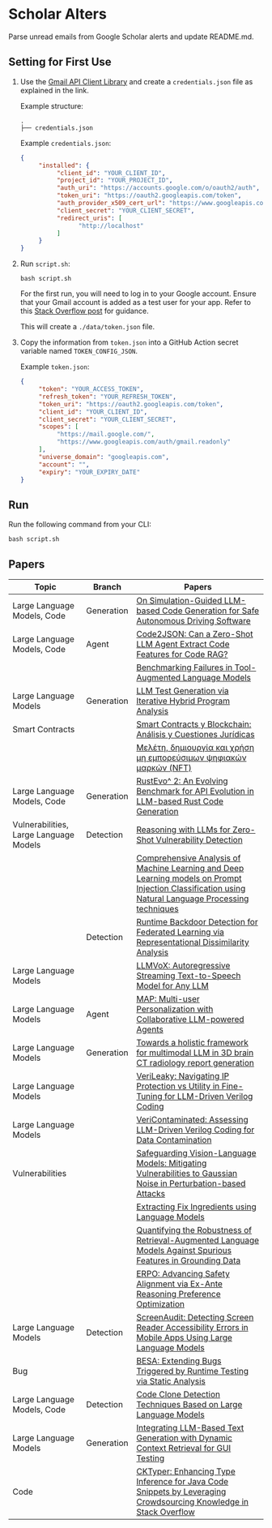# Scholar Alters
Parse unread emails from Google Scholar alerts and update README.md.

## Setting for First Use
1. Use the [Gmail API Client Library](https://developers.google.com/gmail/api/quickstart/python) and create a `credentials.json` file as explained in the link.

    Example structure:
    ```
    .
    ├── credentials.json
    ```

    Example `credentials.json`:
    ```json
    {
         "installed": {
              "client_id": "YOUR_CLIENT_ID",
              "project_id": "YOUR_PROJECT_ID",
              "auth_uri": "https://accounts.google.com/o/oauth2/auth",
              "token_uri": "https://oauth2.googleapis.com/token",
              "auth_provider_x509_cert_url": "https://www.googleapis.com/oauth2/v1/certs",
              "client_secret": "YOUR_CLIENT_SECRET",
              "redirect_uris": [
                    "http://localhost"
              ]
         }
    }
    ```

2. Run `script.sh`:
    ```
    bash script.sh
    ```
    For the first run, you will need to log in to your Google account. Ensure that your Gmail account is added as a test user for your app. Refer to this [Stack Overflow post](https://stackoverflow.com/questions/75454425/access-blocked-project-has-not-completed-the-google-verification-process) for guidance.

    This will create a `./data/token.json` file.

3. Copy the information from `token.json` into a GitHub Action secret variable named `TOKEN_CONFIG_JSON`.

    Example `token.json`:
    ```json
    {
         "token": "YOUR_ACCESS_TOKEN",
         "refresh_token": "YOUR_REFRESH_TOKEN",
         "token_uri": "https://oauth2.googleapis.com/token",
         "client_id": "YOUR_CLIENT_ID",
         "client_secret": "YOUR_CLIENT_SECRET",
         "scopes": [
              "https://mail.google.com/",
              "https://www.googleapis.com/auth/gmail.readonly"
         ],
         "universe_domain": "googleapis.com",
         "account": "",
         "expiry": "YOUR_EXPIRY_DATE"
    }
    ```

## Run
Run the following command from your CLI:
```
bash script.sh
```

## Papers

| Topic | Branch | Papers |
| --- | --- | --- |
| Large Language Models, Code | Generation | [On Simulation-Guided LLM-based Code Generation for Safe Autonomous Driving Software](https://scholar.google.com/scholar_url?url=https://arxiv.org/pdf/2504.02141&hl=en&sa=X&d=11030603002805149689&ei=jYHyZ_PyHMuZieoP5Y-e4Ao&scisig=AFWwaeYUmC_6TmFAo66Flf543eb1&oi=scholaralrt&hist=ylyK0_8AAAAJ:4328508672846969495:AFWwaeZjZJIN-8rhXrY_SmCmGQgD&html=&pos=0&folt=rel) |
| Large Language Models, Code | Agent | [Code2JSON: Can a Zero-Shot LLM Agent Extract Code Features for Code RAG?](https://scholar.google.com/scholar_url?url=https://openreview.net/pdf%3Fid%3DglBWrVLvKi&hl=en&sa=X&d=11144165502460504562&ei=jYHyZ_PyHMuZieoP5Y-e4Ao&scisig=AFWwaeY8HJiVRFGiPbA1RbV7KmJo&oi=scholaralrt&hist=ylyK0_8AAAAJ:4328508672846969495:AFWwaeZjZJIN-8rhXrY_SmCmGQgD&html=&pos=1&folt=rel) |
|  |  | [Benchmarking Failures in Tool-Augmented Language Models](https://scholar.google.com/scholar_url?url=https://arxiv.org/pdf/2503.14227&hl=en&sa=X&d=12864745453246544967&ei=jYHyZ_PyHMuZieoP5Y-e4Ao&scisig=AFWwaeZOi6uJnH7_v5ou5yMqdUFy&oi=scholaralrt&hist=ylyK0_8AAAAJ:4328508672846969495:AFWwaeZjZJIN-8rhXrY_SmCmGQgD&html=&pos=2&folt=rel) |
| Large Language Models | Generation | [LLM Test Generation via Iterative Hybrid Program Analysis](https://scholar.google.com/scholar_url?url=https://arxiv.org/pdf/2503.13580&hl=en&sa=X&d=207857029493572923&ei=jYHyZ_PyHMuZieoP5Y-e4Ao&scisig=AFWwaeYzdRQn3PjIc4QGlsuh6_K4&oi=scholaralrt&hist=ylyK0_8AAAAJ:4328508672846969495:AFWwaeZjZJIN-8rhXrY_SmCmGQgD&html=&pos=3&folt=rel) |
| Smart Contracts |  | [Smart Contracts y Blockchain: Análisis y Cuestiones Jurídicas](https://scholar.google.com/scholar_url?url=https://repositorio.ucjc.edu/bitstream/handle/20.500.12020/1632/Tesis%2520doctoral%2520-%2520Javier%2520Mart%25C3%25ADnez%2520Boada.pdf%3Fsequence%3D1&hl=en&sa=X&d=13551252115713724066&ei=jYHyZ6aYIZyV6rQPq4Lz0Q4&scisig=AFWwaeanNqLXlA5jXtINC9uV1yqr&oi=scholaralrt&hist=ylyK0_8AAAAJ:4974034551180671527:AFWwaebZb4G2z_XAHxtUtGUOv8go&html=&pos=0&folt=cit) |
|  |  | [Μελέτη, δημιουργία και χρήση μη εμπορεύσιμων ψηφιακών μαρκών (NFT)](https://scholar.google.com/scholar_url?url=https://polynoe.lib.uniwa.gr/xmlui/bitstream/handle/11400/8985/%25CE%2594%25CE%2599%25CE%25A0%25CE%259B%25CE%25A9%25CE%259C%25CE%2591%25CE%25A4%25CE%2599%25CE%259A%25CE%2597%2520%25CE%2595%25CE%25A1%25CE%2593%25CE%2591%25CE%25A3%25CE%2599%25CE%2591%2520%25CE%259A%25CE%25A9%25CE%259D%25CE%25A3%25CE%25A4%25CE%2591%25CE%259D%25CE%25A4%25CE%2599%25CE%259D%25CE%259F%25CE%25A3%2520%25CE%25A0%25CE%2591%25CE%25A0%25CE%2591%25CE%2593%25CE%2595%25CE%25A9%25CE%25A1%25CE%2593%25CE%2599%25CE%259F%25CE%25A5.pdf%3Fsequence%3D1%26isAllowed%3Dy&hl=en&sa=X&d=2011897524231671887&ei=jYHyZ6aYIZyV6rQPq4Lz0Q4&scisig=AFWwaeYm2pIzP1n0nmxjJDY2Se78&oi=scholaralrt&hist=ylyK0_8AAAAJ:4974034551180671527:AFWwaebZb4G2z_XAHxtUtGUOv8go&html=&pos=1&folt=cit) |
| Large Language Models, Code | Generation | [RustEvo^ 2: An Evolving Benchmark for API Evolution in LLM-based Rust Code Generation](https://scholar.google.com/scholar_url?url=https://arxiv.org/pdf/2503.16922&hl=en&sa=X&d=16675224894932160996&ei=jYHyZ7blH8mpieoPiM270QI&scisig=AFWwaeZPKPADoJLNBNYGCNV7Grcn&oi=scholaralrt&hist=ylyK0_8AAAAJ:4812769200119993430:AFWwaeYwgMeQSPpxCfDXmGy5aE3n&html=&pos=0&folt=rel) |
| Vulnerabilities, Large Language Models | Detection | [Reasoning with LLMs for Zero-Shot Vulnerability Detection](https://scholar.google.com/scholar_url?url=https://arxiv.org/pdf/2503.17885&hl=en&sa=X&d=16151102993317123730&ei=jYHyZ7blH8mpieoPiM270QI&scisig=AFWwaeaU1duZG60YHiU0D1fyotku&oi=scholaralrt&hist=ylyK0_8AAAAJ:4812769200119993430:AFWwaeYwgMeQSPpxCfDXmGy5aE3n&html=&pos=1&folt=rel) |
|  |  | [Comprehensive Analysis of Machine Learning and Deep Learning models on Prompt Injection Classification using Natural Language Processing techniques](https://scholar.google.com/scholar_url?url=https://asianrepo.org/index.php/irjmt/article/view/120&hl=en&sa=X&d=8597786522799779811&ei=jYHyZ8r0I5WrieoP3aWvqQM&scisig=AFWwaebfPNGIxLFQ_XJw9_wRwtnj&oi=scholaralrt&hist=ylyK0_8AAAAJ:15287030194885030172:AFWwaeaPsVnV5GguxDkLdcyPdvnA&html=&pos=0&folt=rel) |
|  | Detection | [Runtime Backdoor Detection for Federated Learning via Representational Dissimilarity Analysis](https://scholar.google.com/scholar_url?url=https://arxiv.org/pdf/2503.04473&hl=en&sa=X&d=18367177586083488327&ei=jYHyZ8r0I5WrieoP3aWvqQM&scisig=AFWwaebv6vVPF_mnnXZHTgxrQp9l&oi=scholaralrt&hist=ylyK0_8AAAAJ:15287030194885030172:AFWwaeaPsVnV5GguxDkLdcyPdvnA&html=&pos=1&folt=rel) |
| Large Language Models |  | [LLMVoX: Autoregressive Streaming Text-to-Speech Model for Any LLM](https://scholar.google.com/scholar_url?url=https://arxiv.org/pdf/2503.04724&hl=en&sa=X&d=2899182766736252799&ei=jYHyZ8r0I5WrieoP3aWvqQM&scisig=AFWwaeYXh8lQV3wLt25gep6QVSgz&oi=scholaralrt&hist=ylyK0_8AAAAJ:15287030194885030172:AFWwaeaPsVnV5GguxDkLdcyPdvnA&html=&pos=2&folt=rel) |
| Large Language Models | Agent | [MAP: Multi-user Personalization with Collaborative LLM-powered Agents](https://scholar.google.com/scholar_url?url=https://arxiv.org/pdf/2503.12757&hl=en&sa=X&d=899499450625310781&ei=jYHyZ8r0I5WrieoP3aWvqQM&scisig=AFWwaeaShJ_BQVOkMv8-LJXIm4xI&oi=scholaralrt&hist=ylyK0_8AAAAJ:15287030194885030172:AFWwaeaPsVnV5GguxDkLdcyPdvnA&html=&pos=3&folt=rel) |
| Large Language Models | Generation | [Towards a holistic framework for multimodal LLM in 3D brain CT radiology report generation](https://scholar.google.com/scholar_url?url=https://www.nature.com/articles/s41467-025-57426-0&hl=en&sa=X&d=622500297505238366&ei=jYHyZ8r0I5WrieoP3aWvqQM&scisig=AFWwaeZCLWQD-2BPhvoxQ0gHhtvc&oi=scholaralrt&hist=ylyK0_8AAAAJ:15287030194885030172:AFWwaeaPsVnV5GguxDkLdcyPdvnA&html=&pos=4&folt=rel) |
| Large Language Models |  | [VeriLeaky: Navigating IP Protection vs Utility in Fine-Tuning for LLM-Driven Verilog Coding](https://scholar.google.com/scholar_url?url=https://arxiv.org/pdf/2503.13116&hl=en&sa=X&d=11090423465388013322&ei=jYHyZ8r0I5WrieoP3aWvqQM&scisig=AFWwaeaK1KsbJdAGgPKx6BO0QAhQ&oi=scholaralrt&hist=ylyK0_8AAAAJ:15287030194885030172:AFWwaeaPsVnV5GguxDkLdcyPdvnA&html=&pos=5&folt=rel) |
| Large Language Models |  | [VeriContaminated: Assessing LLM-Driven Verilog Coding for Data Contamination](https://scholar.google.com/scholar_url?url=https://arxiv.org/pdf/2503.13572&hl=en&sa=X&d=15945041326301545696&ei=jYHyZ8r0I5WrieoP3aWvqQM&scisig=AFWwaeYaGhypve0E2TlyhzICnBIn&oi=scholaralrt&hist=ylyK0_8AAAAJ:15287030194885030172:AFWwaeaPsVnV5GguxDkLdcyPdvnA&html=&pos=6&folt=rel) |
| Vulnerabilities |  | [Safeguarding Vision-Language Models: Mitigating Vulnerabilities to Gaussian Noise in Perturbation-based Attacks](https://scholar.google.com/scholar_url?url=https://arxiv.org/pdf/2504.01308&hl=en&sa=X&d=8418715558626842818&ei=jYHyZ8r0I5WrieoP3aWvqQM&scisig=AFWwaebLz7bHJG-VK5QiUbEVWQ1x&oi=scholaralrt&hist=ylyK0_8AAAAJ:15287030194885030172:AFWwaeaPsVnV5GguxDkLdcyPdvnA&html=&pos=7&folt=rel) |
|  |  | [Extracting Fix Ingredients using Language Models](https://scholar.google.com/scholar_url?url=https://arxiv.org/pdf/2503.04214&hl=en&sa=X&d=5697928356071339531&ei=jYHyZ8r0I5WrieoP3aWvqQM&scisig=AFWwaeaSmYKQI5Myuix0wrb9oztB&oi=scholaralrt&hist=ylyK0_8AAAAJ:15287030194885030172:AFWwaeaPsVnV5GguxDkLdcyPdvnA&html=&pos=8&folt=rel) |
|  |  | [Quantifying the Robustness of Retrieval-Augmented Language Models Against Spurious Features in Grounding Data](https://scholar.google.com/scholar_url?url=https://arxiv.org/pdf/2503.05587%3F&hl=en&sa=X&d=4767687913488275971&ei=jYHyZ8r0I5WrieoP3aWvqQM&scisig=AFWwaeYYSm5zEIVTGON5Zpok0veu&oi=scholaralrt&hist=ylyK0_8AAAAJ:15287030194885030172:AFWwaeaPsVnV5GguxDkLdcyPdvnA&html=&pos=9&folt=rel) |
|  |  | [ERPO: Advancing Safety Alignment via Ex-Ante Reasoning Preference Optimization](https://scholar.google.com/scholar_url?url=https://arxiv.org/pdf/2504.02725&hl=en&sa=X&d=4684377576557366941&ei=jYHyZ8GfHoSlieoP2uzx2Aw&scisig=AFWwaeZHS42jSsP4JM4L4AzAFpdJ&oi=scholaralrt&hist=ylyK0_8AAAAJ:4436498698466669065:AFWwaebib5Pw9QKWi9BJ6ThKDwc5&html=&pos=0&folt=cit) |
| Large Language Models | Detection | [ScreenAudit: Detecting Screen Reader Accessibility Errors in Mobile Apps Using Large Language Models](https://scholar.google.com/scholar_url?url=https://arxiv.org/pdf/2504.02110&hl=en&sa=X&d=7216575801140733233&ei=jYHyZ66DJ8CSieoPxdaHyQM&scisig=AFWwaebFMIIrmEfpFNli-8IeggJW&oi=scholaralrt&hist=ylyK0_8AAAAJ:17903213248891513419:AFWwaeaeIo1O_qAhRJzogmnex0DM&html=&pos=1&folt=rel) |
| Bug |  | [BESA: Extending Bugs Triggered by Runtime Testing via Static Analysis](https://scholar.google.com/scholar_url?url=https://dl.acm.org/doi/abs/10.1145/3689031.3696089&hl=en&sa=X&d=11971501184870035235&ei=jYHyZ66DJ8CSieoPxdaHyQM&scisig=AFWwaebDNiyhkoXdOVlEYm5l6Q09&oi=scholaralrt&hist=ylyK0_8AAAAJ:17903213248891513419:AFWwaeaeIo1O_qAhRJzogmnex0DM&html=&pos=2&folt=rel) |
| Large Language Models, Code | Detection | [Code Clone Detection Techniques Based on Large Language Models](https://scholar.google.com/scholar_url?url=https://ieeexplore.ieee.org/iel8/6287639/6514899/10918947.pdf&hl=en&sa=X&d=10938180619195651115&ei=jYHyZ66DJ8CSieoPxdaHyQM&scisig=AFWwaea5cu1UZa40TeDwr8iLOSGG&oi=scholaralrt&hist=ylyK0_8AAAAJ:17903213248891513419:AFWwaeaeIo1O_qAhRJzogmnex0DM&html=&pos=5&folt=rel) |
| Large Language Models | Generation | [Integrating LLM-Based Text Generation with Dynamic Context Retrieval for GUI Testing](https://scholar.google.com/scholar_url?url=https://coinse.github.io/publications/pdfs/Yoon2025ab.pdf&hl=en&sa=X&d=10170303258844952694&ei=jYHyZ66DJ8CSieoPxdaHyQM&scisig=AFWwaeaLCa-4oqO8ggrx3mO3xKvL&oi=scholaralrt&hist=ylyK0_8AAAAJ:17903213248891513419:AFWwaeaeIo1O_qAhRJzogmnex0DM&html=&pos=6&folt=rel) |
| Code |  | [CKTyper: Enhancing Type Inference for Java Code Snippets by Leveraging Crowdsourcing Knowledge in Stack Overflow](https://scholar.google.com/scholar_url?url=https://seal-queensu.github.io/publications/pdf/FSE-Anji-25.pdf&hl=en&sa=X&d=7004309645188894300&ei=jYHyZ66DJ8CSieoPxdaHyQM&scisig=AFWwaeYyrjqaFJaDUk1WxX0Qr9lX&oi=scholaralrt&hist=ylyK0_8AAAAJ:17903213248891513419:AFWwaeaeIo1O_qAhRJzogmnex0DM&html=&pos=7&folt=rel) |
